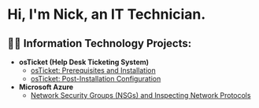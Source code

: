 <h1>Hi, I'm Nick, an IT Technician.

<h2>👨‍💻 Information Technology Projects:</h2>

- <b>osTicket (Help Desk Ticketing System)</b>
  - [osTicket: Prerequisites and Installation](https://github.com/NickSajous/osticket-prereqs)
  - [osTicket: Post-Installation Configuration](https://github.com/NickSajous/osTicket---Post-Install-Configuration)
- <b>Microsoft Azure</b>
  - [Network Security Groups (NSGs) and Inspecting Network Protocols](https://github.com/NickSajous/azure-network-protocols/blob/main/README.md)
